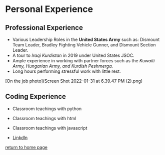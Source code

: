 # Personal Experience

## Professional Experience
* Various Leadership Roles in the **United States Army** such as: Dismount Team Leader, Bradley Fighting Vehicle Gunner, and Dismount Section Leader.
* A tour to *Iraqi Kurdistan* in 2019 under United States JSOC.
* Ample experience in working with partner forces such as the *Kuwaiti Army, Hungarian Army, and Kurdish Peshmerga.*
* Long hours performing stressful work with little rest.

[On the job photo](Screen Shot 2022-01-31 at 6.39.47 PM (2).png)



## Coding Experience
* Classroom teachings with python
* Classroom teachings with html
* Classroom teachings with javascript

* [LinkdIn](https://www.linkedin.com/in/alex-franklin-527a4020a)

[return to home page](./README.md)
